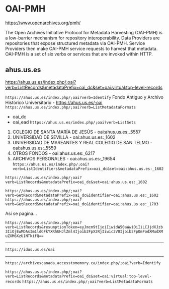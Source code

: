 # OAI-PMH

https://www.openarchives.org/pmh/

The Open Archives Initiative Protocol for Metadata Harvesting (OAI-PMH) is a low-barrier mechanism for repository interoperability. Data Providers are repositories that expose structured metadata via OAI-PMH. Service Providers then make OAI-PMH service requests to harvest that metadata. OAI-PMH is a set of six verbs or services that are invoked within HTTP. 

## ahus.us.es



https://ahus.us.es/index.php/;oai?verb=ListRecords&metadataPrefix=oai_dc&set=oai:virtual:top-level-records


`https://ahus.us.es/index.php/;oai?verb=Identify`
Fondo Antiguo y Archivo Histórico Universitario - https://ahus.us.es/;oai
`https://ahus.us.es/index.php/;oai?verb=ListMetadataFormats`
- oai_dc
- oai_ead
`https://ahus.us.es/index.php/;oai?verb=ListSets`
1. COLEGIO DE SANTA MARÍA DE JESÚS - oai:ahus.us.es:\_5557
2. UNIVERSIDAD DE SEVILLA - oai:ahus.us.es:\_1602
3. UNIVERSIDAD DE MAREANTES Y REAL COLEGIO DE SAN TELMO - oai:ahus.us.es:\_5559
4. OTROS FONDOS - oai:ahus.us.es:\_6217
5. ARCHIVOS PERSONALES - oai:ahus.us.es:\_19654
`https://ahus.us.es/index.php/;oai?verb=ListIdentifiers&metadataPrefix=oai_dc&set=oai:ahus.us.es:_1602`

`https://ahus.us.es/index.php/;oai?verb=ListRecords&metadataPrefix=oai_dc&set=oai:ahus.us.es:_1602`

`https://ahus.us.es/index.php/;oai?verb=GetRecord&metadataPrefix=oai_dc&identifier=oai:ahus.us.es:_1602`
`https://ahus.us.es/index.php/;oai?verb=GetRecord&metadataPrefix=oai_dc&identifier=oai:ahus.us.es:_1703`



Así se pagina...

`https://ahus.us.es/index.php/;oai?verb=ListRecords&resumptionToken=eyJmcm9tIjoiIiwidW50aWwiOiIiLCJjdXJzb3IiOjEwMDAsIm1ldGFkYXRhUHJlZml4Ijoib2FpX2RjIiwic2V0Ijoib2FpOmFodXMudXMuZXM6XzU1NTkifQ==`






_____
`https://idus.us.es/oai`


_____

`https://archivescanada.accesstomemory.ca/index.php/;oai?verb=Identify`


`https://ahus.us.es/index.php/;oai?verb=ListRecords&metadataPrefix=oai_dc&set=oai:virtual:top-level-records`
`https://ahus.us.es/index.php/;oai?verb=ListMetadataFormats`